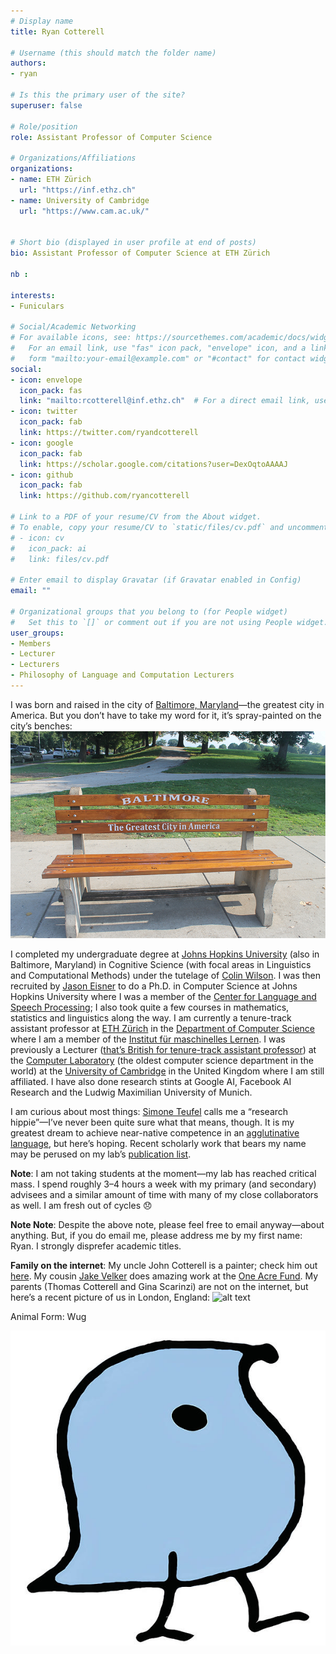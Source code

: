 ```yaml
---
# Display name
title: Ryan Cotterell

# Username (this should match the folder name)
authors:
- ryan

# Is this the primary user of the site?
superuser: false

# Role/position
role: Assistant Professor of Computer Science

# Organizations/Affiliations
organizations:
- name: ETH Zürich
  url: "https://inf.ethz.ch"
- name: University of Cambridge
  url: "https://www.cam.ac.uk/"


# Short bio (displayed in user profile at end of posts)
bio: Assistant Professor of Computer Science at ETH Zürich

nb : 

interests:
- Funiculars

# Social/Academic Networking
# For available icons, see: https://sourcethemes.com/academic/docs/widgets/#icons
#   For an email link, use "fas" icon pack, "envelope" icon, and a link in the
#   form "mailto:your-email@example.com" or "#contact" for contact widget.
social:
- icon: envelope
  icon_pack: fas
  link: "mailto:rcotterell@inf.ethz.ch"  # For a direct email link, use "mailto:test@example.org".
- icon: twitter
  icon_pack: fab
  link: https://twitter.com/ryandcotterell
- icon: google
  icon_pack: fab
  link: https://scholar.google.com/citations?user=DexOqtoAAAAJ
- icon: github
  icon_pack: fab
  link: https://github.com/ryancotterell
  
# Link to a PDF of your resume/CV from the About widget.
# To enable, copy your resume/CV to `static/files/cv.pdf` and uncomment the lines below.  
# - icon: cv
#   icon_pack: ai
#   link: files/cv.pdf 

# Enter email to display Gravatar (if Gravatar enabled in Config)
email: ""
  
# Organizational groups that you belong to (for People widget)
#   Set this to `[]` or comment out if you are not using People widget.  
user_groups:
- Members
- Lecturer
- Lecturers
- Philosophy of Language and Computation Lecturers
---
```

I was born and raised in the city of [Baltimore, Maryland](https://en.wikipedia.org/wiki/Baltimore)—the greatest city in America. But you don’t have to take my word for it, it’s spray-painted on the city’s benches:
![alt text][bench]

[bench]: image1.png "Baltimore Bench"

I completed my undergraduate degree at [Johns Hopkins University](https://www.jhu.edu/) (also in Baltimore, Maryland) in Cognitive Science (with focal areas in Linguistics and Computational Methods) under the tutelage of [Colin Wilson](https://colincwilson.github.io/). I was then recruited by [Jason Eisner](https://www.cs.jhu.edu/~jason/) to do a Ph.D. in Computer Science at Johns Hopkins University where I was a member of the [Center for Language and Speech Processing](https://www.clsp.jhu.edu/); I also took quite a few courses in mathematics, statistics and linguistics along the way. I am currently a tenure-track assistant professor at [ETH Zürich](https://ethz.ch/en.html) in the [Department of Computer Science](https://inf.ethz.ch/) where I am a member of the [Institut für maschinelles Lernen](https://ml.inf.ethz.ch/). I was previously a Lecturer ([that’s British for tenure-track assistant professor](https://en.wikipedia.org/wiki/Academic_ranks_in_the_United_Kingdom)) at the [Computer Laboratory](https://www.cl.cam.ac.uk/) (the oldest computer science department in the world) at the [University of Cambridge](https://www.cam.ac.uk/) in the United Kingdom where I am still affiliated. I have also done research stints at Google AI, Facebook AI Research and the Ludwig Maximilian University of Munich. 

I am curious about most things: [Simone Teufel](https://www.cl.cam.ac.uk/~sht25/) calls me a “research hippie”—I’ve never been quite sure what that means, though. It is my greatest dream to achieve near-native competence in an [agglutinative language](https://en.wikipedia.org/wiki/Agglutinative_language), but here’s hoping. Recent scholarly work that bears my name may be perused on my lab’s [publication list](https://rycolab.github.io/publication/). 

**Note**: I am not taking students at the moment—my lab has reached critical mass. I spend roughly 3–4 hours a week with my primary (and secondary) advisees and a similar amount of time with many of my close collaborators as well. I am fresh out of cycles :disappointed:

**Note Note**: Despite the above note, please feel free to email anyway—about anything. But, if you do email me, please address me by my first name: Ryan. I strongly disprefer academic titles.  

**Family on the internet**: My uncle John Cotterell is a painter; check him out [here](http://jrcotterell.com/). My cousin [Jake Velker](https://ke.linkedin.com/in/jake-velker-22390459) does amazing work at the [One Acre Fund](https://oneacrefund.org/). My parents (Thomas Cotterell and Gina Scarinzi) are not on the internet, but here’s a recent picture of us in London, England:
![alt text][fam]

[fam]: image2.png "Family"

Animal Form: Wug

<img  class="avatar-small" src="wug.png" style="float: center" />
